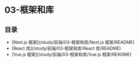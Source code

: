 #  03-框架和库

## 目录

  * [Next.js 框架](/study/前端/03-框架和库/Next.js 框架/README)
  * [React 库](/study/前端/03-框架和库/React 库/README)
  * [Vue.js 框架](/study/前端/03-框架和库/Vue.js 框架/README)